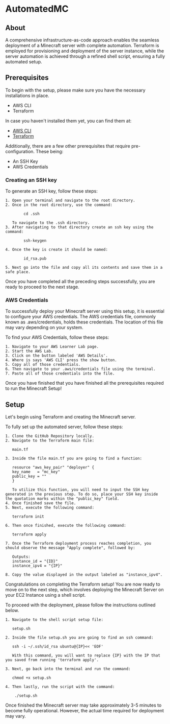 
# AutomatedMC

## About
A comprehensive infrastructure-as-code approach enables the seamless deployment of a Minecraft server with complete automation. Terraform is employed for provisioning and deployment of the server instance, while the server automation is achieved through a refined shell script, ensuring a fully automated setup.

## Prerequisites

To begin with the setup, please make sure you have the necessary installations in place. 

* AWS CLI
* Terraform

In case you haven't installed them yet, you can find them at:

* [AWS CLI](https://docs.aws.amazon.com/cli/latest/userguide/getting-started-install.html)
* [Terraform](https://developer.hashicorp.com/terraform/tutorials/aws-get-started/install-cli)

Additionally, there are a few other prerequisites that require pre-configuration. These being:

* An SSH Key
* AWS Credentials

### Creating an SSH key

To generate an SSH key, follow these steps:


    1. Open your terminal and navigate to the root directory.
    2. Once in the root directory, use the command:

            cd .ssh

       To navigate to the .ssh directory.
    3. After navigating to that directory create an ssh key using the command:
    
            ssh-keygen

    4. Once the key is create it should be named:

            id_rsa.pub
    
    5. Next go into the file and copy all its contents and save them in a safe place.

Once you have completed all the preceding steps successfully, you are ready to proceed to the next stage.

### AWS Credentials

To successfully deploy your Minecraft server using this setup, it is essential to configure your AWS credentials. The AWS credentials file, commonly known as .aws/credentials, holds these credentials. The location of this file may vary depending on your system.

To find your AWS Credentials, follow these steps:

    1. Navigate to your AWS Learner Lab page.
    2. Start the AWS Lab.
    3. Click on the button labeled 'AWS Details'.
    4. Where is says 'AWS CLI' press the show button.
    5. Copy all of those credentials.
    6. Then navigate to your .aws/credentials file using the terminal.
    7. Paste all of those credentials into the file.

Once you have finished that you have finished all the prerequisites required to run the Minecraft Setup!

## Setup

Let's begin using Terraform and creating the Minecraft server.

To fully set up the automated server, follow these steps:

    1. Clone the GitHub Repository locally.
    2. Navigate to the Terraform main file:

       main.tf 
    
    3. Inside the file main.tf you are going to find a function:

       resource "aws_key_pair" "deployer" {
       key_name   = "mc_key"
       public_key = ""
       }

       To utilize this function, you will need to input the SSH key generated in the previous step. To do so, place your SSH key inside the quotation marks within the "public_key" field.
    4. Once finished save the file.
    5. Next, execute the following command: 
        
       terraform init

    6. Then once finished, execute the following command:

       terraform apply

    7. Once the Terraform deployment process reaches completion, you should observe the message "Apply complete", followed by:

       Outputs:
       instance_id = "{ID}"
       instance_ipv4 = "{IP}"

    8. Copy the value displayed in the output labeled as "instance_ipv4".

Congratulations on completing the Terraform setup! You are now ready to move on to the next step, which involves deploying the Minecraft Server on your EC2 Instance using a shell script.

To proceed with the deployment, please follow the instructions outlined below.

    1. Navigate to the shell script setup file:

       setup.sh 
    
    2. Inside the file setup.sh you are going to find an ssh command:

       ssh -i ~/.ssh/id_rsa ubuntu@{IP}<< 'EOF'

       With this command, you will want to replace {IP} with the IP that you saved from running 'terraform apply'.

    3. Next, go back into the terminal and run the command:

       chmod +x setup.sh
    
    4. Then lastly, run the script with the command:

        ./setup.sh

Once finished the Minecraft server may take approximately 3-5 minutes to become fully operational. However, the actual time required for deployment may vary.
